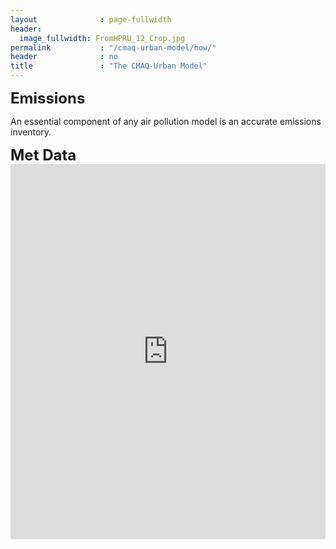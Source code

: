```yaml
---
layout              : page-fullwidth
header:
  image_fullwidth: FromHPRU_12_Crop.jpg
permalink           : "/cmaq-urban-model/how/"
header				: no
title				: "The CMAQ-Urban Model"
---
```


<font size="5">  
    <b>Emissions</b>
</font>  

An essential component of any air pollution model is an accurate emissions inventory.


<font size="5">  
    <b>Met Data</b>
</font>  


<iframe src="https://erg-modelling.github.io/widgets/base58_NO2.html" height="600px" width="100%" style="border:none;"></iframe>